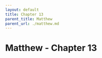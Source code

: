 ```yaml
---
layout: default
title: Chapter 13
parent_title: Matthew
parent_url: ./matthew.md
---
```


# Matthew - Chapter 13
